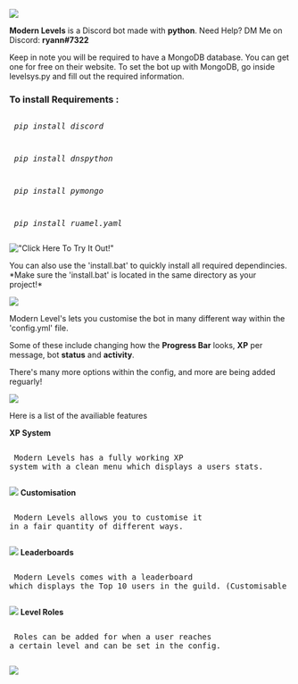 ![](https://cdn.discordapp.com/attachments/809363224663031829/809686343382859826/MOSHED-2021-2-12-7-24-9.gif)

<p><b>Modern Levels</b> is a Discord bot made with <b>python</b>. Need Help? DM Me on Discord: <b>ryann#7322</b></p>
<p> Keep in note you will be required to have a MongoDB database. You can get one for free on their website. To set the bot up with MongoDB, go inside levelsys.py and fill out the required information. </p>

<h3>To install <b>Requirements :</b></h3> 
	 <pre><p> <i>pip install discord</i></p></pre>
   <pre><p> <i>pip install dnspython</i></p></pre>
   <pre><p> <i>pip install pymongo</i></p></pre>
   <pre><p> <i>pip install ruamel.yaml</i></p></pre>
   
   !["Click Here To Try It Out!"](https://discord.com/oauth2/authorize?client_id=718284351338708992&scope=bot&permissions=8)
   
   <p> You can also use the 'install.bat' to quickly install all required dependincies. *Make sure the 'install.bat' is located in the same directory as your project!*

![](https://cdn.discordapp.com/attachments/809363224663031829/809686324322762762/MOSHED-2021-2-12-7-23-56.gif)
<p> Modern Level's lets you customise the bot in many different way within the 'config.yml' file. </p
<p> Some of these include changing how the <b>Progress Bar</b> looks, <b>XP</b> per message, bot <b>status</b> and <b>activity</b>. </p>
<p> There's many more options within the config, and more are being added reguarly! </p>

![](https://cdn.discordapp.com/attachments/809363224663031829/809688654301757460/MOSHED-2021-2-12-7-33-24.gif)

<p> Here is a list of the availiable features </p>

<b> XP System </b> 
	 <pre><p> Modern Levels has a fully working XP system with a clean menu which displays a users stats. </p></pre>
	 ![](https://cdn.discordapp.com/attachments/809363224663031829/809689498291273758/Capture7.PNG)
<b> Customisation </b> 
	 <pre><p> Modern Levels allows you to customise it in a fair quantity of different ways. </p></pre>
	 ![](https://cdn.discordapp.com/attachments/809363224663031829/809742462381457418/Capture8.PNG)
<b> Leaderboards </b> 
	 <pre><p> Modern Levels comes with a leaderboard which displays the Top 10 users in the guild. (Customisable in config) </p></pre>
	 ![](https://cdn.discordapp.com/attachments/809363224663031829/810099185188995072/unknown.png)
<b> Level Roles </b> 
	 <pre><p> Roles can be added for when a user reaches a certain level and can be set in the config. </p></pre>
	 ![](https://cdn.discordapp.com/attachments/809363224663031829/810070090607099954/unknown.png)

